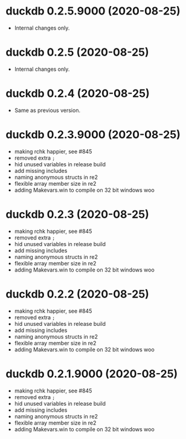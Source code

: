 # duckdb 0.2.5.9000 (2020-08-25)

- Internal changes only.


# duckdb 0.2.5 (2020-08-25)

- Internal changes only.


# duckdb 0.2.4 (2020-08-25)

- Same as previous version.


# duckdb 0.2.3.9000 (2020-08-25)

* making rchk happier, see #845
* removed extra `;`
* hid unused variables in release build
* add missing includes
* naming anonymous structs in re2
* flexible array member size in re2
* adding Makevars.win to compile on 32 bit windows woo


# duckdb 0.2.3 (2020-08-25)

* making rchk happier, see #845
* removed extra `;`
* hid unused variables in release build
* add missing includes
* naming anonymous structs in re2
* flexible array member size in re2
* adding Makevars.win to compile on 32 bit windows woo


# duckdb 0.2.2 (2020-08-25)

* making rchk happier, see #845
* removed extra `;`
* hid unused variables in release build
* add missing includes
* naming anonymous structs in re2
* flexible array member size in re2
* adding Makevars.win to compile on 32 bit windows woo


# duckdb 0.2.1.9000 (2020-08-25)

* making rchk happier, see #845
* removed extra `;`
* hid unused variables in release build
* add missing includes
* naming anonymous structs in re2
* flexible array member size in re2
* adding Makevars.win to compile on 32 bit windows woo


